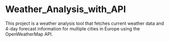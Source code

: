# Weather_Analysis_with_API
This project is a weather analysis tool that fetches current weather data and 4-day forecast information for multiple cities in Europe using the OpenWeatherMap API.
